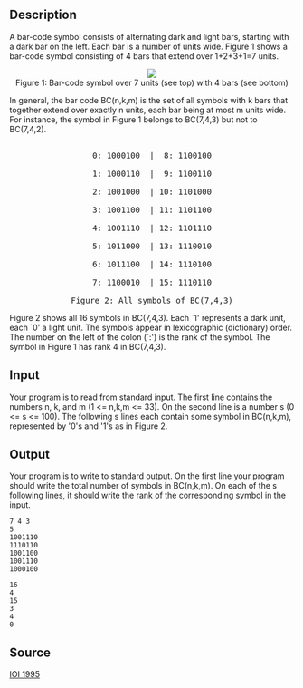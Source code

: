 <h2>Description</h2><p>A bar-code symbol consists of alternating dark and light bars, starting with a dark bar on the left. Each bar is a number of units wide. Figure 1 shows a bar-code symbol consisting of 4 bars that extend over 1+2+3+1=7 units. 
</p><center><img src="images/1173_1.jpg">
<br>Figure 1: Bar-code symbol over 7 units (see top) with 4 bars (see bottom)</center><p>
</p>
In general, the bar code BC(n,k,m) is the set of all symbols with k bars that together extend over exactly n units, each bar being at most m units wide. For instance, the symbol in Figure 1 belongs to BC(7,4,3) but not to BC(7,4,2). 
<center><pre><br>0: 1000100  |  8: 1100100
<br>1: 1000110  |  9: 1100110
<br>2: 1001000  | 10: 1101000
<br>3: 1001100  | 11: 1101100
<br>4: 1001110  | 12: 1101110
<br>5: 1011000  | 13: 1110010
<br>6: 1011100  | 14: 1110100
<br>7: 1100010  | 15: 1110110
<br>Figure 2: All symbols of BC(7,4,3)</pre></center><p>
</p>
Figure 2 shows all 16 symbols in BC(7,4,3). Each `1' represents a dark unit, each `0' a light unit. The symbols appear in lexicographic (dictionary) order. The number on the left of the colon (`:') is the rank of the symbol. The symbol in Figure 1 has rank 4 in BC(7,4,3). 
<h2>Input</h2><p>Your program is to read from standard input. The first line contains the numbers n, k, and m (1 &lt;= n,k,m &lt;= 33). On the second line is a number s (0 &lt;= s &lt;= 100). The following s lines each contain some symbol in BC(n,k,m), represented by '0's and '1's as in Figure 2. </p><h2>Output</h2><p>Your program is to write to standard output. On the first line your program should write the total number of symbols in BC(n,k,m). On each of the s following lines, it should write the rank of the corresponding symbol in the input.</p><pre><code class="language-input1">7 4 3
5
1001110
1110110
1001100
1001110
1000100</code></pre><pre><code class="language-output1">16
4
15
3
4
0</code></pre><h2>Source</h2><a href="searchproblem?field=source&amp;key=IOI+1995">IOI 1995</a>